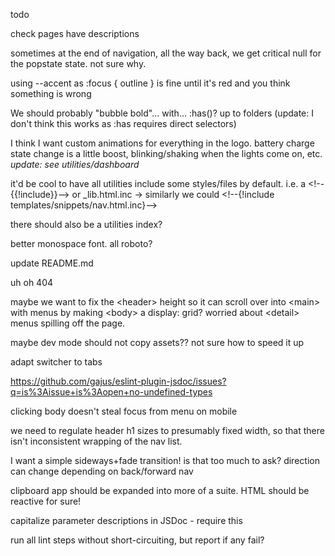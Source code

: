 todo

check pages have descriptions

sometimes at the end of navigation, all the way back, we get critical null for the popstate state. not sure why.

using --accent as :focus { outline } is fine until it's red and you think something is wrong

We should probably "bubble bold"... with... :has()? up to folders (update: I don't think this works as :has requires direct selectors)

I think I want custom animations for everything in the logo. battery charge state change is a little boost, blinking/shaking when the lights come on, etc. _update: see utilities/dashboard_

it'd be cool to have all utilities include some styles/files by default. i.e. a \<!--{{!include}}--> or \_lib.html.inc
-> similarly we could \<!--{!include templates/snippets/nav.html.inc}-->

there should also be a utilities index?

better monospace font. all roboto?

update README.md

uh oh 404

maybe we want to fix the \<header> height so it can scroll over into \<main> with menus by making \<body> a display: grid? worried about \<detail> menus spilling off the page.

maybe dev mode should not copy assets?? not sure how to speed it up

adapt switcher to tabs

https://github.com/gajus/eslint-plugin-jsdoc/issues?q=is%3Aissue+is%3Aopen+no-undefined-types

clicking body doesn't steal focus from menu on mobile

we need to regulate header h1 sizes to presumably fixed width, so that there isn't inconsistent wrapping of the nav list.

I want a simple sideways+fade transition! is that too much to ask? direction can change depending on back/forward nav

clipboard app should be expanded into more of a suite. HTML should be reactive for sure!

capitalize parameter descriptions in JSDoc - require this

run all lint steps without short-circuiting, but report if any fail?
